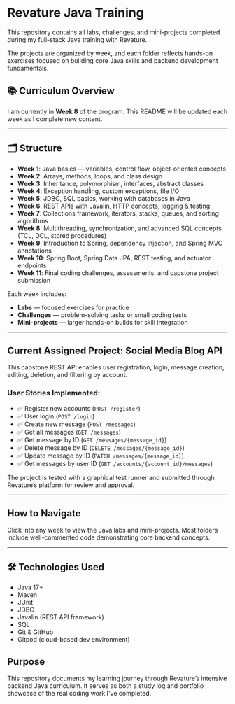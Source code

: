 # Revature Java Training

This repository contains all labs, challenges, and mini-projects completed during my full-stack Java training with Revature.

The projects are organized by week, and each folder reflects hands-on exercises focused on building core Java skills and backend development fundamentals.

## 📚 Curriculum Overview

I am currently in **Week 8** of the program. This README will be updated each week as I complete new content.

---

## 🗂 Structure

- **Week 1**: Java basics — variables, control flow, object-oriented concepts
- **Week 2**: Arrays, methods, loops, and class design
- **Week 3**: Inheritance, polymorphism, interfaces, abstract classes
- **Week 4**: Exception handling, custom exceptions, file I/O
- **Week 5**: JDBC, SQL basics, working with databases in Java
- **Week 6**: REST APIs with Javalin, HTTP concepts, logging & testing
- **Week 7**: Collections framework, iterators, stacks, queues, and sorting algorithms  
- **Week 8**: Multithreading, synchronization, and advanced SQL concepts (TCL, DCL, stored procedures)  
- **Week 9**: Introduction to Spring, dependency injection, and Spring MVC annotations  
- **Week 10**: Spring Boot, Spring Data JPA, REST testing, and actuator endpoints  
- **Week 11**: Final coding challenges, assessments, and capstone project submission

Each week includes:
- **Labs** — focused exercises for practice
- **Challenges** — problem-solving tasks or small coding tests
- **Mini-projects** — larger hands-on builds for skill integration

---

## Current Assigned Project: Social Media Blog API

This capstone REST API enables user registration, login, message creation, editing, deletion, and filtering by account.

### User Stories Implemented:
- ✅ Register new accounts (`POST /register`)
- ✅ User login (`POST /login`)
- ✅ Create new message (`POST /messages`)
- ✅ Get all messages (`GET /messages`)
- ✅ Get message by ID (`GET /messages/{message_id}`)
- ✅ Delete message by ID (`DELETE /messages/{message_id}`)
- ✅ Update message by ID (`PATCH /messages/{message_id}`)
- ✅ Get messages by user ID (`GET /accounts/{account_id}/messages`)

The project is tested with a graphical test runner and submitted through Revature’s platform for review and approval.

---

## How to Navigate

Click into any week to view the Java labs and mini-projects. Most folders include well-commented code demonstrating core backend concepts.

---

## 🛠 Technologies Used

- Java 17+
- Maven
- JUnit
- JDBC
- Javalin (REST API framework)
- SQL
- Git & GitHub
- Gitpod (cloud-based dev environment)

## Purpose

This repository documents my learning journey through Revature’s intensive backend Java curriculum. It serves as both a study log and portfolio showcase of the real coding work I've completed.


